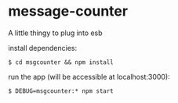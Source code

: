 # message-counter
A little thingy to plug into esb

install dependencies:

    $ cd msgcounter && npm install

run the app (will be accessible at localhost:3000):

    $ DEBUG=msgcounter:* npm start
